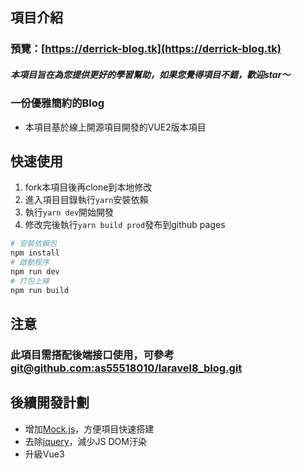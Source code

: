 ## 項目介紹
### 預覽：[https://derrick-blog.tk](https://derrick-blog.tk)

##### 本項目旨在為您提供更好的學習幫助，如果您覺得項目不錯，歡迎star〜
### 一份優雅簡約的Blog

- 本項目基於線上開源項目開發的VUE2版本項目

## 快速使用
1. fork本項目後再clone到本地修改
2. 進入項目目錄執行`yarn`安裝依賴
3. 執行`yarn dev`開始開發
4. 修改完後執行`yarn build prod`發布到github pages
``` bash
# 安裝依賴包
npm install
# 啟動程序
npm run dev
# 打包上線
npm run build
```
## 注意
### 此項目需搭配後端接口使用，可參考 [git@github.com:as55518010/laravel8_blog.git](git@github.com:as55518010/laravel8_blog.git)

## 後續開發計劃

- 增加[Mock.js](https://github.com/nuysoft/Mock/wiki/Getting-Started)，方便項目快速搭建
- 去除[jquery](https://jquery.com/)，減少JS DOM汙染
- 升級Vue3

